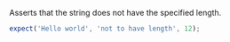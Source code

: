 Asserts that the string does not have the specified length.

```javascript
expect('Hello world', 'not to have length', 12);
```
